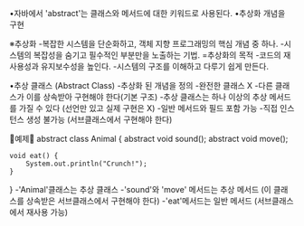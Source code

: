 •자바에서 'abstract'는 클래스와 메서드에 대한 키워드로 사용된다.
•추상화 개념을 구현

※추상화
-복잡한 시스템을 단순화하고, 객체 지향 프로그래밍의 핵심 개념 중 하나.
-시스템의 복잡성을 숨기고 필수적인 부분만을 노출하는 기법.
    =추상화의 목적
-코드의 재사용성과 유지보수성을 높인다.
-시스템의 구조를 이해하고 다루기 쉽게 만든다.

•추상 클래스 (Abstract Class) 
-추상화 된 개념을 정의 -완전한 클래스 X 
-다른 클래스가 이를 상속받아 구현해야 한다(기본 구조) 
-추상 클래스는 하나 이상의 추상 메서드를 가질 수 있다 
    (선언만 있고 실제 구현은 X) 
-일반 메서드와 필드 포함 가능 
-직접 인스턴스 생성 불가능 
    (서브클래스에서 구현해야 한다)

📌예제📌 
abstract class Animal { 
    abstract void sound(); 
    abstract void move();

    void eat() {
        System.out.println("Crunch!");
    }
} 
-'Animal'클래스는 추상 클래스 -'sound'와 'move' 메서드는 추상 메서드 (이 클래스를 상속받은 서브클래스에서 구현해야 한다) -'eat'메서드는 일반 메서드 (서브클래스에서 재사용 가능)